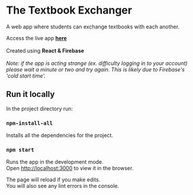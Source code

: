 # The Textbook Exchanger
A web app where students can exchange textbooks with each another.<br/>

Access the live app <strong>[here](https://textbook-store-2e072.web.app)</strong>
<br/><br/>
Created using <strong>React & Firebase</strong>
<br/><br/>
<em>Note: if the app is acting strange (ex. difficulty logging in to your account) please wait a minute or two and try again. This is likely due to Firebase's 'cold start time'.</em>




## Run it locally

In the project directory run:

### `npm-install-all`
Installs all the dependencies for the project.<br />
<!-- <em>(NOTE: this command only needs to be entered once!)</em> -->

### `npm start`

Runs the app in the development mode.<br />
Open [http://localhost:3000](http://localhost:3000) to view it in the browser.

The page will reload if you make edits.<br />
You will also see any lint errors in the console.


